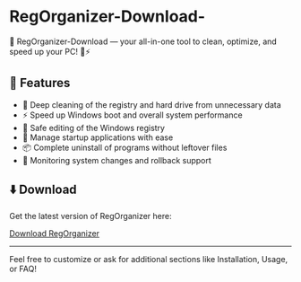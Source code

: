 # RegOrganizer-Download-
🧰 RegOrganizer-Download — your all-in-one tool to clean, optimize, and speed up your PC! 🧼⚡

## 🚀 Features

- 🧹 Deep cleaning of the registry and hard drive from unnecessary data  
- ⚡ Speed up Windows boot and overall system performance  
- 🧪 Safe editing of the Windows registry  
- 🛑 Manage startup applications with ease  
- 📦 Complete uninstall of programs without leftover files  
- 🔄 Monitoring system changes and rollback support  

## ⬇️ Download

Get the latest version of RegOrganizer here:

[Download RegOrganizer](#)

---

Feel free to customize or ask for additional sections like Installation, Usage, or FAQ!
